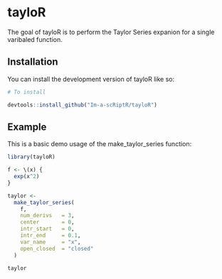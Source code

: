 
# tayloR

The goal of tayloR is to perform the Taylor Series expanion for a single varibaled
function.

## Installation

You can install the development version of tayloR like so:

``` r
# To install

devtools::install_github("Im-a-scRiptR/tayloR")

```

## Example

This is a basic demo usage of the make_taylor_series function:

``` r
library(tayloR)

f <- \(x) {
  exp(x^2)
}

taylor <-
  make_taylor_series(
    f,
    num_derivs   = 3,
    center       = 0,
    intr_start   = 0,
    intr_end     = 0.1,
    var_name     = "x",
    open_closed  = "closed"
  )

taylor

```

